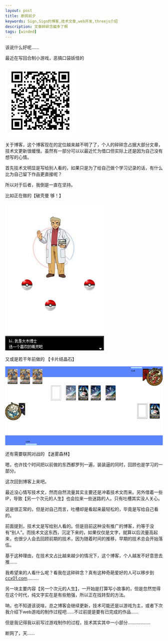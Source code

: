 ```yaml
---
layout: post
title: 断网前夕
keywords: Sign,Sign的博客,技术文章,web开发,threejs介绍
description: 文章碎碎念偏多了啊
tags: [winded]
---
```

该说什么好呢……

最近在写回合制小游戏，恶搞口袋妖怪的

![破壳曼 够！](/img/2016-8-1-nowifi/e1.png)

关于博客，这个博客现在的定位越来越不明了了，个人的碎碎念占据大部分文章，技术文更新很缓慢。虽然有一部分可以以最近忙为借口但实际上还是因为自己没有想写的心情。

首先技术文明显是写给别人看的，如果只是为了给自己做个学习记录的话，有什么比为自己留下作品更直接呢？

所以对于后者，我倒是一直在坚持。

比如正在做的【破壳曼 够！】

![破壳曼 够！](/img/2016-8-1-nowifi/e2.jpg)

又或是若干年前做的 【卡片结晶石】

![卡片结晶石](/img/2016-8-1-nowifi/e3.jpg)

还有需要联网对战的 【迷雾森林】

嗯，也许找个时间把以前做的东西都罗列一遍，装装逼的同时，回顾也是学习的一部分。

这次回到博客上来吧。

最近没心情写技术文，然而自然流量其实主要还是冲着技术文而来。另外借着一些IP，导致【另一个次元的人生】也会拉来一些迷路的人。只有吐槽其实没人关心。

这是很正常的，但是对自己而言，吐槽却是看起来最轻松的，毕竟是写给自己看的。

前面提到，技术文是写给别人看的。但是目前这种没有推广的博客，约等于没有“别人”。而技术文这东西，沉淀下来的，如果仅仅是文字，就算以后流量高起来，也很少人会去回顾前期的技术，因为随着时间的推移，早期的技术总会开始落伍。

基于这种理由，在技术文占比越来越少的情况下，这个博客，个人越发不好意思去推……

我希望来的人看什么呢？看我在这碎碎念？真有这种奇葩爱好的人可以移步到<a href="http://ccx01.com" target="_blank">ccx01.com</a>………

另一块主要内容【另一个次元的人生】，一开始是打算写小故事的，但是忽然觉得在这个时代，纯文字实在是有些勉强，所以正在找转型的方法。

呐，也不知道该说啥，总之博客会继续更新，技术可能还是以游戏为主，或者下次我介绍下web游戏的制作过程吧……不过前提是要有已完成的作品……

但是我记得我以前写过游戏制作的过程，技术其实其中一小部分………………

断网了，天……